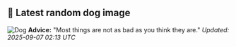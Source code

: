 ## 🐶 Latest random dog image
![Dog](https://images.dog.ceo/breeds/beagle/n02088364_2415.jpg)
**Advice:** "Most things are not as bad as you think they are."
*Updated: 2025-09-07 02:13 UTC*
